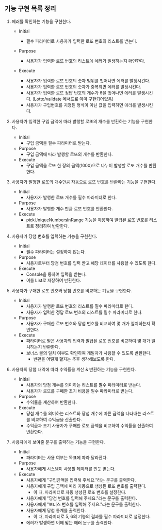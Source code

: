 ## 기능 구현 목록 정리

1. 에러를 확인하는 기능을 구현한다.
    - Initial
      - 필수 파라미터로 사용자가 입력한 로또 번호의 리스트를 받는다.

    - Purpose
        - 사용자가 입력한 로또 번호의 리스트에 에러가 발생하는지 확인한다.
    - Execute
        - 사용자가 입력한 로또 번호의 숫자 범위를 벗어나면 에러를 발생시킨다.
        - 사용자가 입력한 로또 번호의 숫자가 중복되면 에러를 발생시킨다.
        - 사용자가 입력한 로또 정답 번호의 개수가 6을 벗어나면 에러를 발생시킨다. (Lotto/validate 메서드로 이미 구현되어있음)
        - 사용자가 구입번호를 지정된 형식이 아닌 값을 입력하면 에러를 발생시킨다.

2. 사용자가 입력한 구입 금액에 따라 발행할 로또의 개수를 반환하는 기능을 구현한다.
    - Initial
        - 구입 금액을 필수 파라미터로 받는다.
    - Purpose
        - 구입 금액에 따라 발행할 로또의 개수를 반환한다.
    - Execute
        - 구입 금액을 로또 한 장의 금액(1000)으로 나누어 발행할 로또 개수를 반환한다.

3. 사용자가 발행한 로또의 개수만큼 자동으로 로또 번호를 반환하는 기능을 구현한다.
    - Initial
        - 사용자가 발행한 로또 개수를 필수 파라미터로 한다.
    - Purpose
        - 사용자가 발행한 개수 만큼 로또 번호를 반환한다.
    - Execute
        - pickUniqueNumbersInRange 기능을 이용하여 발급된 로또 번호를 리스트로 정리하여 반환한다.

4. 사용자가 당첨 번호를 입력하는 기능을 구현한다.
    - Initial
        - 필수 파라미터는 설정하지 않는다.
    - Purpose
        - 사용자로부터 당첨 번호를 입력 받고 해당 데이터를 사용할 수 있도록 한다.
    - Execute
        - Console을 통하여 입력을 받는다.
        - 이를 List로 저장하여 반환한다.

5. 사용자가 구매한 로또 번호와 당첨 번호를 비교하는 기능을 구현한다.
    - Initial
        - 사용자가 발행한 로또 번호의 리스트를 필수 파라미터로 한다.
        - 사용자가 입력한 정답 로또 번호의 리스트를 필수 파라미터로 한다.
    - Purpose
        - 사용자가 구매한 로또 번호와 당첨 번호를 비교하여 몇 개가 일치하는지 확인한다.
    - Execute
        - 파라미터로 받은 사용자의 입력과 발급된 로또 번호를 비교하여 몇 개가 일치하는지 반환한다.
        - 보너스 볼의 일치 여부도 확인하여 개발자가 사용할 수 있도록 반환한다.
            - 반환을 어떻게 할지는 추후 생각해보도록 한다.

6. 사용자의 당첨 내역에 따라 수익률을 계산 & 반환하는 기능을 구현한다.
    - Initial
        - 사용자의 당첨 개수를 의미하는 리스트를 필수 파라미터로 받는다.
        - 사용자가 로또를 구매한 초기 비용을 필수 파라미터로 받는다.
    - Purpose
        - 수익률을 계산하여 반환한다.
    - Execute
        - 당첨 개수를 의미하는 리스트와 당첨 개수에 따른 금액을 나타내는 리스트를 비교하여 수익금을 산출한다.
        - 수익금과 초기 사용자가 구매한 로또 금액을 비교하여 수익률을 산출하여 반환한다.

7. 사용자에게 보여줄 문구를 출력하는 기능을 구현한다.
    - Initial
        - 파라미터는 사용 여부는 목표에 따라 달라진다.
    - Purpose
        - 사용자에게 시스템이 사용할 데이터를 인풋 받는다.
    - Execute
        - 사용자에게 "구입금액을 입력해 주세요."라는 문구를 출력한다.
        - 사용자에게 구입 금액에 따라 자동으로 생성된 로또 번호를 출력한다.
            - 이 때, 파라미터로 자동 생성된 로또 번호를 설정한다.
        - 사용자에게 "당첨 번호를 입력해 주세요."라는 문구를 출력한다.
        - 사용자에게 "보너스 번호를 입력해 주세요."라는 문구를 출력한다.
        - 사용자에게 당첨 통계를 출력한다.
            - 이 때, 파라미터로 5, 6의 기능의 결과를 필수 파라미터로 설정한다.
        - 에러가 발생하면 이에 맞는 에러 문구를 출력한다.